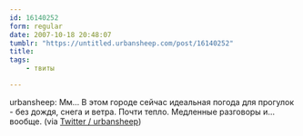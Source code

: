 ```yaml
---
id: 16140252
form: regular
date: 2007-10-18 20:48:07
tumblr: "https://untitled.urbansheep.com/post/16140252"
title:
tags:
    - твиты

---
```


<p>urbansheep: Мм&hellip; В этом городе сейчас идеальная погода для прогулок - без дождя, снега и ветра. Почти тепло. Медленные разговоры и&hellip; вообще. (via <a href="http://twitter.com/urbansheep/statuses/345644412">Twitter / urbansheep</a>)</p>

